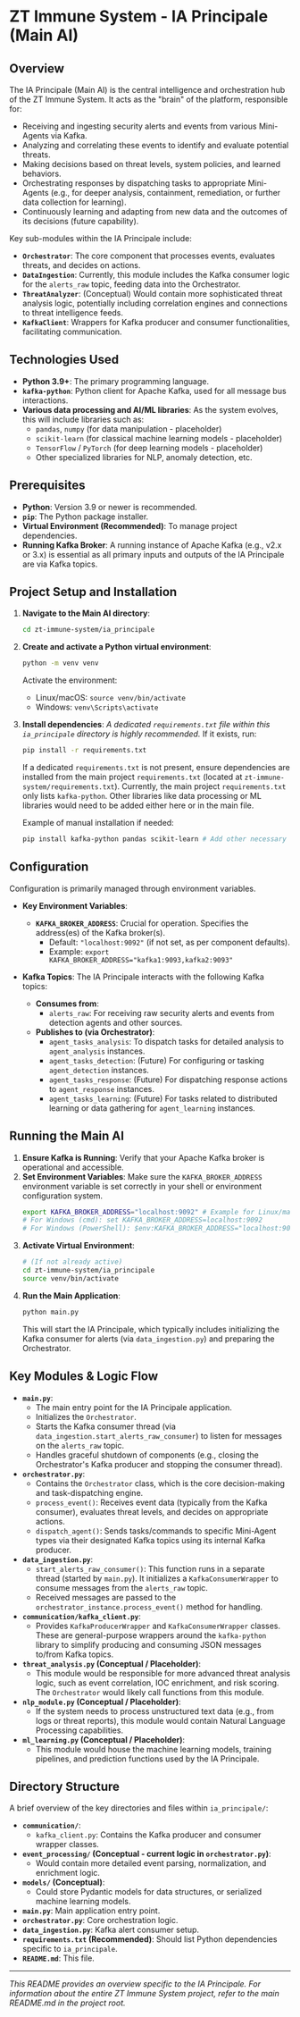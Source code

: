# ZT Immune System - IA Principale (Main AI)

## Overview

The IA Principale (Main AI) is the central intelligence and orchestration hub of the ZT Immune System. It acts as the "brain" of the platform, responsible for:

-   Receiving and ingesting security alerts and events from various Mini-Agents via Kafka.
-   Analyzing and correlating these events to identify and evaluate potential threats.
-   Making decisions based on threat levels, system policies, and learned behaviors.
-   Orchestrating responses by dispatching tasks to appropriate Mini-Agents (e.g., for deeper analysis, containment, remediation, or further data collection for learning).
-   Continuously learning and adapting from new data and the outcomes of its decisions (future capability).

Key sub-modules within the IA Principale include:
-   **`Orchestrator`**: The core component that processes events, evaluates threats, and decides on actions.
-   **`DataIngestion`**: Currently, this module includes the Kafka consumer logic for the `alerts_raw` topic, feeding data into the Orchestrator.
-   **`ThreatAnalyzer`**: (Conceptual) Would contain more sophisticated threat analysis logic, potentially including correlation engines and connections to threat intelligence feeds.
-   **`KafkaClient`**: Wrappers for Kafka producer and consumer functionalities, facilitating communication.

## Technologies Used

-   **Python 3.9+**: The primary programming language.
-   **`kafka-python`**: Python client for Apache Kafka, used for all message bus interactions.
-   **Various data processing and AI/ML libraries**: As the system evolves, this will include libraries such as:
    -   `pandas`, `numpy` (for data manipulation - placeholder)
    -   `scikit-learn` (for classical machine learning models - placeholder)
    -   `TensorFlow` / `PyTorch` (for deep learning models - placeholder)
    -   Other specialized libraries for NLP, anomaly detection, etc.

## Prerequisites

-   **Python**: Version 3.9 or newer is recommended.
-   **`pip`**: The Python package installer.
-   **Virtual Environment (Recommended)**: To manage project dependencies.
-   **Running Kafka Broker**: A running instance of Apache Kafka (e.g., v2.x or 3.x) is essential as all primary inputs and outputs of the IA Principale are via Kafka topics.

## Project Setup and Installation

1.  **Navigate to the Main AI directory**:
    ```bash
    cd zt-immune-system/ia_principale
    ```

2.  **Create and activate a Python virtual environment**:
    ```bash
    python -m venv venv
    ```
    Activate the environment:
    -   Linux/macOS: `source venv/bin/activate`
    -   Windows: `venv\Scripts\activate`

3.  **Install dependencies**:
    *A dedicated `requirements.txt` file within this `ia_principale` directory is highly recommended.* If it exists, run:
    ```bash
    pip install -r requirements.txt
    ```
    If a dedicated `requirements.txt` is not present, ensure dependencies are installed from the main project `requirements.txt` (located at `zt-immune-system/requirements.txt`). Currently, the main project `requirements.txt` only lists `kafka-python`. Other libraries like data processing or ML libraries would need to be added either here or in the main file.

    Example of manual installation if needed:
    ```bash
    pip install kafka-python pandas scikit-learn # Add other necessary libraries
    ```

## Configuration

Configuration is primarily managed through environment variables.

-   **Key Environment Variables**:
    -   **`KAFKA_BROKER_ADDRESS`**: Crucial for operation. Specifies the address(es) of the Kafka broker(s).
        -   Default: `"localhost:9092"` (if not set, as per component defaults).
        -   Example: `export KAFKA_BROKER_ADDRESS="kafka1:9093,kafka2:9093"`

-   **Kafka Topics**:
    The IA Principale interacts with the following Kafka topics:
    -   **Consumes from**:
        -   `alerts_raw`: For receiving raw security alerts and events from detection agents and other sources.
    -   **Publishes to (via Orchestrator)**:
        -   `agent_tasks_analysis`: To dispatch tasks for detailed analysis to `agent_analysis` instances.
        -   `agent_tasks_detection`: (Future) For configuring or tasking `agent_detection` instances.
        -   `agent_tasks_response`: (Future) For dispatching response actions to `agent_response` instances.
        -   `agent_tasks_learning`: (Future) For tasks related to distributed learning or data gathering for `agent_learning` instances.

## Running the Main AI

1.  **Ensure Kafka is Running**: Verify that your Apache Kafka broker is operational and accessible.
2.  **Set Environment Variables**: Make sure the `KAFKA_BROKER_ADDRESS` environment variable is set correctly in your shell or environment configuration system.
    ```bash
    export KAFKA_BROKER_ADDRESS="localhost:9092" # Example for Linux/macOS
    # For Windows (cmd): set KAFKA_BROKER_ADDRESS=localhost:9092
    # For Windows (PowerShell): $env:KAFKA_BROKER_ADDRESS="localhost:9092"
    ```
3.  **Activate Virtual Environment**:
    ```bash
    # (If not already active)
    cd zt-immune-system/ia_principale
    source venv/bin/activate
    ```
4.  **Run the Main Application**:
    ```bash
    python main.py
    ```
    This will start the IA Principale, which typically includes initializing the Kafka consumer for alerts (via `data_ingestion.py`) and preparing the Orchestrator.

## Key Modules & Logic Flow

-   **`main.py`**:
    -   The main entry point for the IA Principale application.
    -   Initializes the `Orchestrator`.
    -   Starts the Kafka consumer thread (via `data_ingestion.start_alerts_raw_consumer`) to listen for messages on the `alerts_raw` topic.
    -   Handles graceful shutdown of components (e.g., closing the Orchestrator's Kafka producer and stopping the consumer thread).
-   **`orchestrator.py`**:
    -   Contains the `Orchestrator` class, which is the core decision-making and task-dispatching engine.
    -   `process_event()`: Receives event data (typically from the Kafka consumer), evaluates threat levels, and decides on appropriate actions.
    -   `dispatch_agent()`: Sends tasks/commands to specific Mini-Agent types via their designated Kafka topics using its internal Kafka producer.
-   **`data_ingestion.py`**:
    -   `start_alerts_raw_consumer()`: This function runs in a separate thread (started by `main.py`). It initializes a `KafkaConsumerWrapper` to consume messages from the `alerts_raw` topic.
    -   Received messages are passed to the `orchestrator_instance.process_event()` method for handling.
-   **`communication/kafka_client.py`**:
    -   Provides `KafkaProducerWrapper` and `KafkaConsumerWrapper` classes. These are general-purpose wrappers around the `kafka-python` library to simplify producing and consuming JSON messages to/from Kafka topics.
-   **`threat_analysis.py` (Conceptual / Placeholder)**:
    -   This module would be responsible for more advanced threat analysis logic, such as event correlation, IOC enrichment, and risk scoring. The `Orchestrator` would likely call functions from this module.
-   **`nlp_module.py` (Conceptual / Placeholder)**:
    -   If the system needs to process unstructured text data (e.g., from logs or threat reports), this module would contain Natural Language Processing capabilities.
-   **`ml_learning.py` (Conceptual / Placeholder)**:
    -   This module would house the machine learning models, training pipelines, and prediction functions used by the IA Principale.

## Directory Structure

A brief overview of the key directories and files within `ia_principale/`:

-   **`communication/`**:
    -   `kafka_client.py`: Contains the Kafka producer and consumer wrapper classes.
-   **`event_processing/` (Conceptual - current logic in `orchestrator.py`)**:
    -   Would contain more detailed event parsing, normalization, and enrichment logic.
-   **`models/` (Conceptual)**:
    -   Could store Pydantic models for data structures, or serialized machine learning models.
-   **`main.py`**: Main application entry point.
-   **`orchestrator.py`**: Core orchestration logic.
-   **`data_ingestion.py`**: Kafka alert consumer setup.
-   **`requirements.txt` (Recommended)**: Should list Python dependencies specific to `ia_principale`.
-   **`README.md`**: This file.

---
*This README provides an overview specific to the IA Principale. For information about the entire ZT Immune System project, refer to the main README.md in the project root.*
